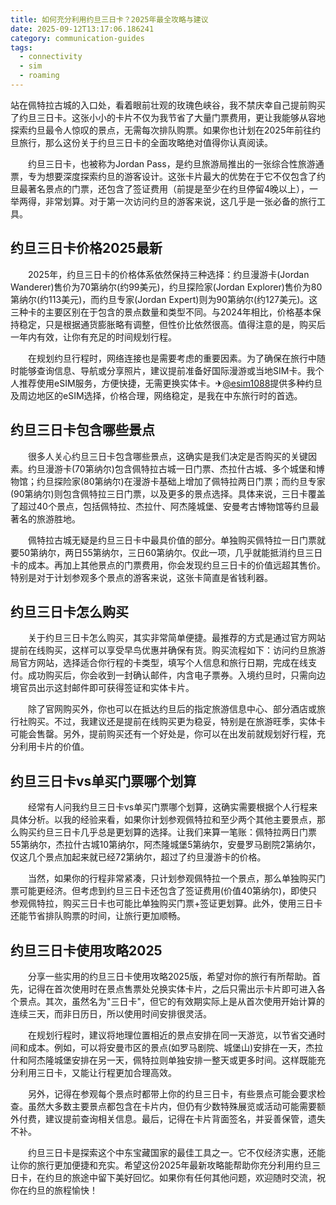 ```yaml
---
title: 如何充分利用约旦三日卡？2025年最全攻略与建议
date: 2025-09-12T13:17:06.186241
category: communication-guides
tags:
  - connectivity
  - sim
  - roaming
---
```


站在佩特拉古城的入口处，看着眼前壮观的玫瑰色峡谷，我不禁庆幸自己提前购买了约旦三日卡。这张小小的卡片不仅为我节省了大量门票费用，更让我能够从容地探索约旦最令人惊叹的景点，无需每次排队购票。如果你也计划在2025年前往约旦旅行，那么这份关于约旦三日卡的全面攻略绝对值得你认真阅读。

　　约旦三日卡，也被称为Jordan Pass，是约旦旅游局推出的一张综合性旅游通票，专为想要深度探索约旦的游客设计。这张卡片最大的优势在于它不仅包含了约旦最著名景点的门票，还包含了签证费用（前提是至少在约旦停留4晚以上），一举两得，非常划算。对于第一次访问约旦的游客来说，这几乎是一张必备的旅行工具。

## 约旦三日卡价格2025最新

　　2025年，约旦三日卡的价格体系依然保持三种选择：约旦漫游卡(Jordan Wanderer)售价为70第纳尔(约99美元)，约旦探险家(Jordan Explorer)售价为80第纳尔(约113美元)，而约旦专家(Jordan Expert)则为90第纳尔(约127美元)。这三种卡的主要区别在于包含的景点数量和类型不同。与2024年相比，价格基本保持稳定，只是根据通货膨胀略有调整，但性价比依然很高。值得注意的是，购买后一年内有效，让你有充足的时间规划行程。

　　在规划约旦行程时，网络连接也是需要考虑的重要因素。为了确保在旅行中随时能够查询信息、导航或分享照片，建议提前准备好国际漫游或当地SIM卡。我个人推荐使用eSIM服务，方便快捷，无需更换实体卡。✈[@esim1088](https://t.me/s/esim1088)提供多种约旦及周边地区的eSIM选择，价格合理，网络稳定，是我在中东旅行时的首选。

## 约旦三日卡包含哪些景点

　　很多人关心约旦三日卡包含哪些景点，这确实是我们决定是否购买的关键因素。约旦漫游卡(70第纳尔)包含佩特拉古城一日门票、杰拉什古城、多个城堡和博物馆；约旦探险家(80第纳尔)在漫游卡基础上增加了佩特拉两日门票；而约旦专家(90第纳尔)则包含佩特拉三日门票，以及更多的景点选择。具体来说，三日卡覆盖了超过40个景点，包括佩特拉、杰拉什、阿杰隆城堡、安曼考古博物馆等约旦最著名的旅游胜地。

　　佩特拉古城无疑是约旦三日卡中最具价值的部分。单独购买佩特拉一日门票就要50第纳尔，两日55第纳尔，三日60第纳尔。仅此一项，几乎就能抵消约旦三日卡的成本。再加上其他景点的门票费用，你会发现约旦三日卡的价值远超其售价。特别是对于计划参观多个景点的游客来说，这张卡简直是省钱利器。

## 约旦三日卡怎么购买

　　关于约旦三日卡怎么购买，其实非常简单便捷。最推荐的方式是通过官方网站提前在线购买，这样可以享受早鸟优惠并确保有货。购买流程如下：访问约旦旅游局官方网站，选择适合你行程的卡类型，填写个人信息和旅行日期，完成在线支付。成功购买后，你会收到一封确认邮件，内含电子票券。入境约旦时，只需向边境官员出示这封邮件即可获得签证和实体卡片。

　　除了官网购买外，你也可以在抵达约旦后的指定旅游信息中心、部分酒店或旅行社购买。不过，我建议还是提前在线购买更为稳妥，特别是在旅游旺季，实体卡可能会售罄。另外，提前购买还有一个好处是，你可以在出发前就规划好行程，充分利用卡片的价值。

## 约旦三日卡vs单买门票哪个划算

　　经常有人问我约旦三日卡vs单买门票哪个划算，这确实需要根据个人行程来具体分析。以我的经验来看，如果你计划参观佩特拉和至少两个其他主要景点，那么购买约旦三日卡几乎总是更划算的选择。让我们来算一笔账：佩特拉两日门票55第纳尔，杰拉什古城10第纳尔，阿杰隆城堡5第纳尔，安曼罗马剧院2第纳尔，仅这几个景点加起来就已经72第纳尔，超过了约旦漫游卡的价格。

　　当然，如果你的行程非常紧凑，只计划参观佩特拉一个景点，那么单独购买门票可能更经济。但考虑到约旦三日卡还包含了签证费用(价值40第纳尔)，即使只参观佩特拉，购买三日卡也可能比单独购买门票+签证更划算。此外，使用三日卡还能节省排队购票的时间，让旅行更加顺畅。

## 约旦三日卡使用攻略2025

　　分享一些实用的约旦三日卡使用攻略2025版，希望对你的旅行有所帮助。首先，记得在首次使用时在景点售票处兑换实体卡片，之后只需出示卡片即可进入各个景点。其次，虽然名为"三日卡"，但它的有效期实际上是从首次使用开始计算的连续三天，而非日历日，所以使用时间安排很灵活。

　　在规划行程时，建议将地理位置相近的景点安排在同一天游览，以节省交通时间和成本。例如，可以将安曼市区的景点(如罗马剧院、城堡山)安排在一天，杰拉什和阿杰隆城堡安排在另一天，佩特拉则单独安排一整天或更多时间。这样既能充分利用三日卡，又能让行程更加合理高效。

　　另外，记得在参观每个景点时都带上你的约旦三日卡，有些景点可能会要求检查。虽然大多数主要景点都包含在卡片内，但仍有少数特殊展览或活动可能需要额外付费，建议提前查询相关信息。最后，记得在卡片背面签名，并妥善保管，遗失不补。

　　约旦三日卡是探索这个中东宝藏国家的最佳工具之一。它不仅经济实惠，还能让你的旅行更加便捷和充实。希望这份2025年最新攻略能帮助你充分利用约旦三日卡，在约旦的旅途中留下美好回忆。如果你有任何其他问题，欢迎随时交流，祝你在约旦的旅程愉快！